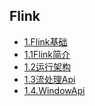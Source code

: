 ## Flink

* [1.Flink基础]()
* [1.1Flink简介](flink/basic/1简介.md)
* [1.2运行架构](flink/basic/2.运行架构.md)
* [1.3流处理Api](flink/basic/3.流处理API.md)
* [1.4.WindowApi](flink/basic/4.WindowApi.md)

